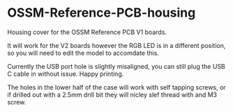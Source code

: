 # OSSM-Reference-PCB-housing
Housing cover for the OSSM Reference PCB V1 boards.

It will work for the V2 boards however the RGB LED is in a different position, so you will need to edit the model to accomdate this.

Currently the USB port hole is slightly misaligned, you can still plug the USB C cable in without issue.
Happy printing.

The holes in the lower half of the case will work with self tapping screws, or if drilled out with a 2.5mm drill bit they will nicley slef thread with and M3 screw.
